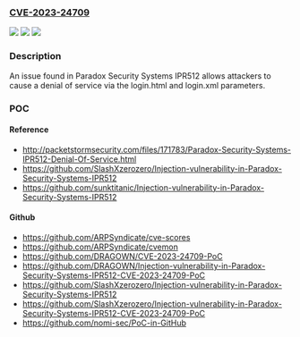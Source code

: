 ### [CVE-2023-24709](https://cve.mitre.org/cgi-bin/cvename.cgi?name=CVE-2023-24709)
![](https://img.shields.io/static/v1?label=Product&message=n%2Fa&color=blue)
![](https://img.shields.io/static/v1?label=Version&message=n%2Fa&color=blue)
![](https://img.shields.io/static/v1?label=Vulnerability&message=n%2Fa&color=brighgreen)

### Description

An issue found in Paradox Security Systems IPR512 allows attackers to cause a denial of service via the login.html and login.xml parameters.

### POC

#### Reference
- http://packetstormsecurity.com/files/171783/Paradox-Security-Systems-IPR512-Denial-Of-Service.html
- https://github.com/SlashXzerozero/Injection-vulnerability-in-Paradox-Security-Systems-IPR512
- https://github.com/sunktitanic/Injection-vulnerability-in-Paradox-Security-Systems-IPR512

#### Github
- https://github.com/ARPSyndicate/cve-scores
- https://github.com/ARPSyndicate/cvemon
- https://github.com/DRAGOWN/CVE-2023-24709-PoC
- https://github.com/DRAGOWN/Injection-vulnerability-in-Paradox-Security-Systems-IPR512-CVE-2023-24709-PoC
- https://github.com/SlashXzerozero/Injection-vulnerability-in-Paradox-Security-Systems-IPR512
- https://github.com/SlashXzerozero/Injection-vulnerability-in-Paradox-Security-Systems-IPR512-CVE-2023-24709-PoC
- https://github.com/nomi-sec/PoC-in-GitHub

